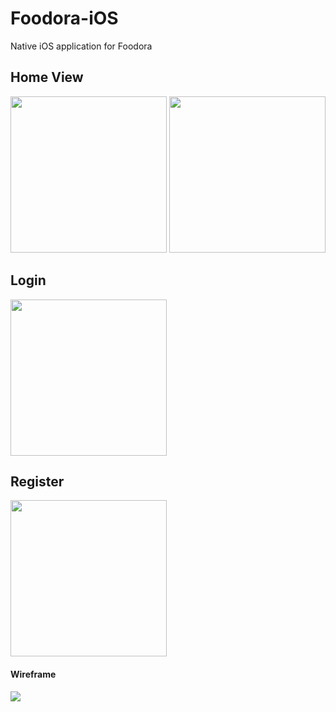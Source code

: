 # Foodora-iOS
Native iOS application for Foodora

## Home View 
<img src="https://imgur.com/gWMzmjD.png" width="250"></img>
<img src="https://i.imgur.com/dUKG0yO.png" width="250"></img>
<br>

## Login
<img src="https://i.imgur.com/IfHU2HO.png" width="250"></img>
<br>

## Register
<img src="https://i.imgur.com/WNZXbTn.png" width="250"></img>
<br>

#### Wireframe
<img src="https://i.imgur.com/GJNR2G0.png"></img>
